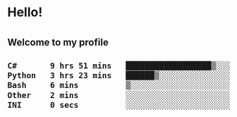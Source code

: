 
<h1>Hello!<h1>
<h2>Welcome to my profile<h2>

<!--START_SECTION:waka-->

```txt
C#       9 hrs 51 mins   ██████████████████▒░░░░░░   73.60 %
Python   3 hrs 23 mins   ██████▒░░░░░░░░░░░░░░░░░░   25.31 %
Bash     6 mins          ▒░░░░░░░░░░░░░░░░░░░░░░░░   00.75 %
Other    2 mins          ░░░░░░░░░░░░░░░░░░░░░░░░░   00.31 %
INI      0 secs          ░░░░░░░░░░░░░░░░░░░░░░░░░   00.02 %
```

<!--END_SECTION:waka-->
